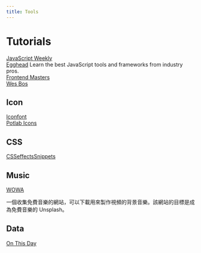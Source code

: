 ```yaml
---
title: Tools
---
```


# Tutorials

[JavaScript Weekly](https://javascriptweekly.com/)  
[Egghead](https://egghead.io/)  Learn the best JavaScript tools and frameworks from industry pros.  
[Frontend Masters](https://frontendmasters.com)  
[Wes Bos](https://wesbos.com/)  

## Icon

[Iconfont](https://www.iconfont.cn/)  
[Potlab Icons](http://www.potlabicons.com/)  

## CSS
[CSSeffectsSnippets](https://emilkowalski.github.io/css-effects-snippets/)  

## Music

[WOWA](https://www.wowa.me/)

一個收集免費音樂的網站，可以下載用來製作視頻的背景音樂。該網站的目標是成為免費音樂的 Unsplash。

## Data

[On This Day](https://www.onthisday.com/)  